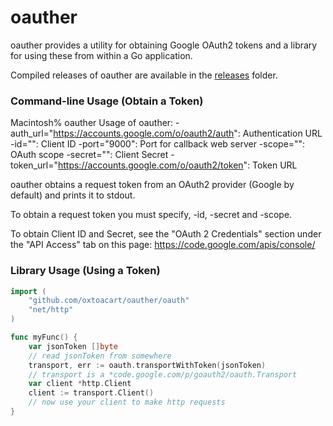 oauther
=======

oauther provides a utility for obtaining Google OAuth2 tokens and a library for
using these from within a Go application.

Compiled releases of oauther are available in the [releases](https://github.com/oxtoacart/oauther/releases/) folder.

### Command-line Usage (Obtain a Token)

Macintosh% oauther
Usage of oauther:
  -auth_url="https://accounts.google.com/o/oauth2/auth": Authentication URL
  -id="": Client ID
  -port="9000": Port for callback web server
  -scope="": OAuth scope
  -secret="": Client Secret
  -token_url="https://accounts.google.com/o/oauth2/token": Token URL

oauther obtains a request token from an OAuth2 provider (Google by default)
and prints it to stdout.

To obtain a request token you must specify, -id, -secret and -scope.

To obtain Client ID and Secret, see the "OAuth 2 Credentials" section under
the "API Access" tab on this page: https://code.google.com/apis/console/

### Library Usage (Using a Token)

```go
import (
    "github.com/oxtoacart/oauther/oauth"
    "net/http"
)

func myFunc() {
    var jsonToken []byte
    // read jsonToken from somewhere
    transport, err := oauth.transportWithToken(jsonToken)
    // transport is a *code.google.com/p/goauth2/oauth.Transport
    var client *http.Client
    client := transport.Client()
    // now use your client to make http requests
}
```


